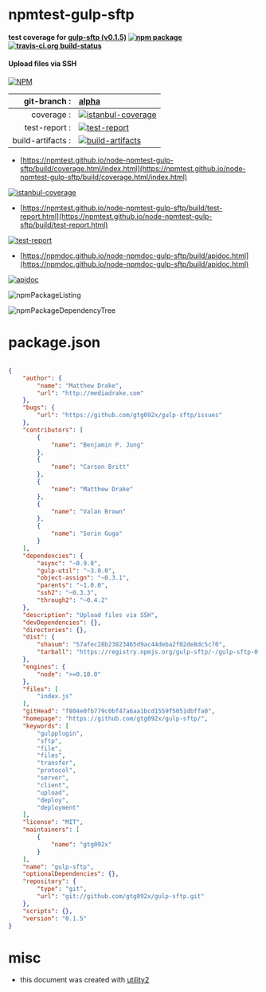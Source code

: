 # npmtest-gulp-sftp

#### test coverage for  [gulp-sftp (v0.1.5)](https://github.com/gtg092x/gulp-sftp/)  [![npm package](https://img.shields.io/npm/v/npmtest-gulp-sftp.svg?style=flat-square)](https://www.npmjs.org/package/npmtest-gulp-sftp) [![travis-ci.org build-status](https://api.travis-ci.org/npmtest/node-npmtest-gulp-sftp.svg)](https://travis-ci.org/npmtest/node-npmtest-gulp-sftp)

#### Upload files via SSH

[![NPM](https://nodei.co/npm/gulp-sftp.png?downloads=true&downloadRank=true&stars=true)](https://www.npmjs.com/package/gulp-sftp)

| git-branch : | [alpha](https://github.com/npmtest/node-npmtest-gulp-sftp/tree/alpha)|
|--:|:--|
| coverage : | [![istanbul-coverage](https://npmtest.github.io/node-npmtest-gulp-sftp/build/coverage.badge.svg)](https://npmtest.github.io/node-npmtest-gulp-sftp/build/coverage.html/index.html)|
| test-report : | [![test-report](https://npmtest.github.io/node-npmtest-gulp-sftp/build/test-report.badge.svg)](https://npmtest.github.io/node-npmtest-gulp-sftp/build/test-report.html)|
| build-artifacts : | [![build-artifacts](https://npmtest.github.io/node-npmtest-gulp-sftp/glyphicons_144_folder_open.png)](https://github.com/npmtest/node-npmtest-gulp-sftp/tree/gh-pages/build)|

- [https://npmtest.github.io/node-npmtest-gulp-sftp/build/coverage.html/index.html](https://npmtest.github.io/node-npmtest-gulp-sftp/build/coverage.html/index.html)

[![istanbul-coverage](https://npmtest.github.io/node-npmtest-gulp-sftp/build/screenCapture.buildCi.browser.%252Ftmp%252Fbuild%252Fcoverage.lib.html.png)](https://npmtest.github.io/node-npmtest-gulp-sftp/build/coverage.html/index.html)

- [https://npmtest.github.io/node-npmtest-gulp-sftp/build/test-report.html](https://npmtest.github.io/node-npmtest-gulp-sftp/build/test-report.html)

[![test-report](https://npmtest.github.io/node-npmtest-gulp-sftp/build/screenCapture.buildCi.browser.%252Ftmp%252Fbuild%252Ftest-report.html.png)](https://npmtest.github.io/node-npmtest-gulp-sftp/build/test-report.html)

- [https://npmdoc.github.io/node-npmdoc-gulp-sftp/build/apidoc.html](https://npmdoc.github.io/node-npmdoc-gulp-sftp/build/apidoc.html)

[![apidoc](https://npmdoc.github.io/node-npmdoc-gulp-sftp/build/screenCapture.buildCi.browser.%252Ftmp%252Fbuild%252Fapidoc.html.png)](https://npmdoc.github.io/node-npmdoc-gulp-sftp/build/apidoc.html)

![npmPackageListing](https://npmtest.github.io/node-npmtest-gulp-sftp/build/screenCapture.npmPackageListing.svg)

![npmPackageDependencyTree](https://npmtest.github.io/node-npmtest-gulp-sftp/build/screenCapture.npmPackageDependencyTree.svg)



# package.json

```json

{
    "author": {
        "name": "Matthew Drake",
        "url": "http://mediadrake.com"
    },
    "bugs": {
        "url": "https://github.com/gtg092x/gulp-sftp/issues"
    },
    "contributors": [
        {
            "name": "Benjamin P. Jung"
        },
        {
            "name": "Carson Britt"
        },
        {
            "name": "Matthew Drake"
        },
        {
            "name": "Valan Brown"
        },
        {
            "name": "Sorin Guga"
        }
    ],
    "dependencies": {
        "async": "~0.9.0",
        "gulp-util": "~3.0.0",
        "object-assign": "~0.3.1",
        "parents": "~1.0.0",
        "ssh2": "~0.3.3",
        "through2": "~0.4.2"
    },
    "description": "Upload files via SSH",
    "devDependencies": {},
    "directories": {},
    "dist": {
        "shasum": "57afec28b23823465d9ac44deba2f02de8dc5c70",
        "tarball": "https://registry.npmjs.org/gulp-sftp/-/gulp-sftp-0.1.5.tgz"
    },
    "engines": {
        "node": ">=0.10.0"
    },
    "files": [
        "index.js"
    ],
    "gitHead": "f804e0fb779c0bf47a6aa1bcd1559f5051dbffa0",
    "homepage": "https://github.com/gtg092x/gulp-sftp/",
    "keywords": [
        "gulpplugin",
        "sftp",
        "file",
        "files",
        "transfer",
        "protocol",
        "server",
        "client",
        "upload",
        "deploy",
        "deployment"
    ],
    "license": "MIT",
    "maintainers": [
        {
            "name": "gtg092x"
        }
    ],
    "name": "gulp-sftp",
    "optionalDependencies": {},
    "repository": {
        "type": "git",
        "url": "git://github.com/gtg092x/gulp-sftp.git"
    },
    "scripts": {},
    "version": "0.1.5"
}
```



# misc
- this document was created with [utility2](https://github.com/kaizhu256/node-utility2)
